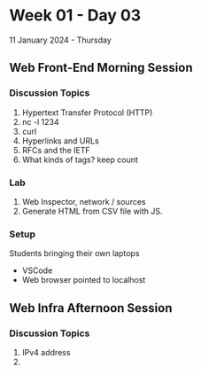 # Week 01 - Day 03
11 January 2024 - Thursday

## Web Front-End Morning Session

### Discussion Topics
1. Hypertext Transfer Protocol (HTTP)
2. nc -l 1234
3. curl
4. Hyperlinks and URLs
5. RFCs and the IETF
6. What kinds of tags? keep count

### Lab
1. Web Inspector, network / sources
2. Generate HTML from CSV file with JS.

### Setup

Students bringing their own laptops 
* VSCode
* Web browser pointed to localhost



## Web Infra Afternoon Session

### Discussion Topics
1. IPv4 address
2. 
